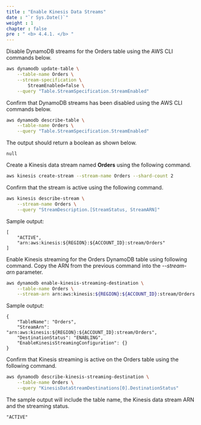 ```yaml
---
title : "Enable Kinesis Data Streams"
date : "`r Sys.Date()`"
weight : 1
chapter : false
pre : " <b> 4.4.1. </b> "
---
```


Disable DynamoDB streams for the Orders table using the AWS CLI commands below.

```bash
aws dynamodb update-table \
    --table-name Orders \
    --stream-specification \
        StreamEnabled=false \
    --query "Table.StreamSpecification.StreamEnabled"
```

Confirm that DynamoDB streams has been disabled using the AWS CLI commands below.

```bash
aws dynamodb describe-table \
    --table-name Orders \
    --query "Table.StreamSpecification.StreamEnabled"
```

The output should return a boolean as shown below.

```
null
```

Create a Kinesis data stream named **Orders** using the following command.

```bash
aws kinesis create-stream --stream-name Orders --shard-count 2
```

Confirm that the stream is active using the following command.

```bash
aws kinesis describe-stream \
    --stream-name Orders \
    --query "StreamDescription.[StreamStatus, StreamARN]"
```

Sample output:

```
[
    "ACTIVE",
    "arn:aws:kinesis:${REGION}:${ACCOUNT_ID}:stream/Orders"
]
```

Enable Kinesis streaming for the Orders DynamoDB table using following command. Copy the ARN from the previous command into the _--stream-arn_ parameter.

```bash
aws dynamodb enable-kinesis-streaming-destination \
    --table-name Orders \
    --stream-arn arn:aws:kinesis:${REGION}:${ACCOUNT_ID}:stream/Orders
```

Sample output:

```
{
    "TableName": "Orders",
    "StreamArn": "arn:aws:kinesis:${REGION}:${ACCOUNT_ID}:stream/Orders",
    "DestinationStatus": "ENABLING",
    "EnableKinesisStreamingConfiguration": {}
}
```

Confirm that Kinesis streaming is active on the Orders table using the following command.

```bash
aws dynamodb describe-kinesis-streaming-destination \
    --table-name Orders \
    --query "KinesisDataStreamDestinations[0].DestinationStatus"
```

The sample output will include the table name, the Kinesis data stream ARN and the streaming status.

```
"ACTIVE"
```